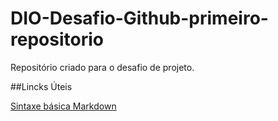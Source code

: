 # DIO-Desafio-Github-primeiro-repositorio
Repositório criado para o desafio de projeto.

##Lincks Úteis

[Sintaxe básica Markdown](https://www.markdownguide.org/basic-syntax/)
